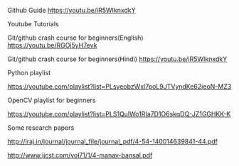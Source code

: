 
Github Guide https://youtu.be/iR5WIknxdkY

Youtube Tutorials

Git/github crash course for beginners(English) https://youtu.be/RGOj5yH7evk

Git/github crash course for beginners(Hindi)   https://youtu.be/iR5WIknxdkY



Python playlist

https://youtube.com/playlist?list=PLsyeobzWxl7poL9JTVyndKe62ieoN-MZ3


OpenCV playlist for beginners

https://youtube.com/playlist?list=PLS1QulWo1RIa7D1O6skqDQ-JZ1GGHKK-K



Some research papers

http://iraj.in/journal/journal_file/journal_pdf/4-54-140014639841-44.pdf

http://www.ijcst.com/vol71/1/4-manav-bansal.pdf
